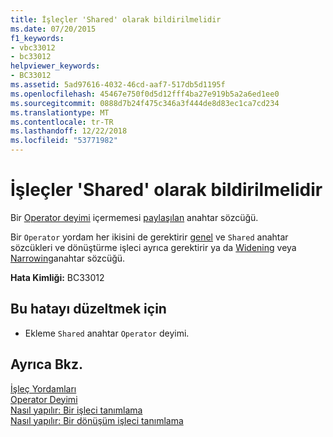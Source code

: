 ```yaml
---
title: İşleçler 'Shared' olarak bildirilmelidir
ms.date: 07/20/2015
f1_keywords:
- vbc33012
- bc33012
helpviewer_keywords:
- BC33012
ms.assetid: 5ad97616-4032-46cd-aaf7-517db5d1195f
ms.openlocfilehash: 45467e750f0d5d12fff4ba27e919b5a2a6ed1ee0
ms.sourcegitcommit: 0888d7b24f475c346a3f444de8d83ec1ca7cd234
ms.translationtype: MT
ms.contentlocale: tr-TR
ms.lasthandoff: 12/22/2018
ms.locfileid: "53771982"
---
```

# <a name="operators-must-be-declared-shared"></a>İşleçler 'Shared' olarak bildirilmelidir
Bir [Operator deyimi](../../visual-basic/language-reference/statements/operator-statement.md) içermemesi [paylaşılan](../../visual-basic/language-reference/modifiers/shared.md) anahtar sözcüğü.  
  
 Bir `Operator` yordam her ikisini de gerektirir [genel](../../visual-basic/language-reference/modifiers/public.md) ve `Shared` anahtar sözcükleri ve dönüştürme işleci ayrıca gerektirir ya da [Widening](../../visual-basic/language-reference/modifiers/widening.md) veya [Narrowing](../../visual-basic/language-reference/modifiers/narrowing.md)anahtar sözcüğü.  
  
 **Hata Kimliği:** BC33012  
  
## <a name="to-correct-this-error"></a>Bu hatayı düzeltmek için  
  
-   Ekleme `Shared` anahtar `Operator` deyimi.  
  
## <a name="see-also"></a>Ayrıca Bkz.  
 [İşleç Yordamları](../../visual-basic/programming-guide/language-features/procedures/operator-procedures.md)  
 [Operator Deyimi](../../visual-basic/language-reference/statements/operator-statement.md)  
 [Nasıl yapılır: Bir işleci tanımlama](../../visual-basic/programming-guide/language-features/procedures/how-to-define-an-operator.md)  
 [Nasıl yapılır: Bir dönüşüm işleci tanımlama](../../visual-basic/programming-guide/language-features/procedures/how-to-define-a-conversion-operator.md)
